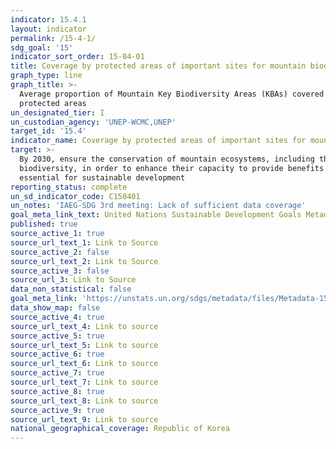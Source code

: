 ```yaml
---
indicator: 15.4.1
layout: indicator
permalink: /15-4-1/
sdg_goal: '15'
indicator_sort_order: 15-04-01
title: Coverage by protected areas of important sites for mountain biodiversity
graph_type: line
graph_title: >-
  Average proportion of Mountain Key Biodiversity Areas (KBAs) covered by
  protected areas
un_designated_tier: I
un_custodian_agency: 'UNEP-WCMC,UNEP'
target_id: '15.4'
indicator_name: Coverage by protected areas of important sites for mountain biodiversity
target: >-
  By 2030, ensure the conservation of mountain ecosystems, including their
  biodiversity, in order to enhance their capacity to provide benefits that are
  essential for sustainable development
reporting_status: complete
un_sd_indicator_code: C150401
un_notes: 'IAEG-SDG 3rd meeting: Lack of sufficient data coverage'
goal_meta_link_text: United Nations Sustainable Development Goals Metadata (pdf 456kB)
published: true
source_active_1: true
source_url_text_1: Link to Source
source_active_2: false
source_url_text_2: Link to Source
source_active_3: false
source_url_3: Link to Source
data_non_statistical: false
goal_meta_link: 'https://unstats.un.org/sdgs/metadata/files/Metadata-15-04-01.pdf'
data_show_map: false
source_active_4: true
source_url_text_4: Link to source
source_active_5: true
source_url_text_5: Link to source
source_active_6: true
source_url_text_6: Link to source
source_active_7: true
source_url_text_7: Link to source
source_active_8: true
source_url_text_8: Link to source
source_active_9: true
source_url_text_9: Link to source
national_geographical_coverage: Republic of Korea
---
```

